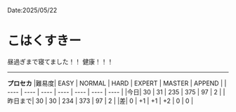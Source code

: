 Date:2025/05/22
# こはくすきー
昼過ぎまで寝てました！！
健康！！！

---

**プロセカ**
|難易度| EASY | NORMAL | HARD | EXPERT | MASTER | APPEND |
| ---- | ---- | ---- | ---- | ---- | ---- | ---- |
|今日| 30 | 31 | 235 | 375 | 97 | 2 |
|昨日まで| 30 | 30 | 234 | 373 | 97 | 2 |
|差| 0 | +1 | +1 | +2 | 0 | 0 |
